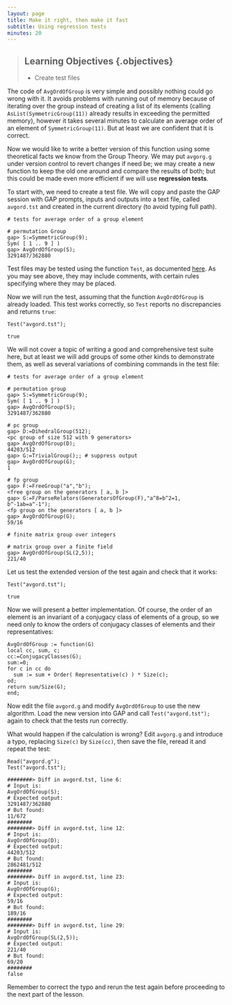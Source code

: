 ```yaml
---
layout: page
title: Make it right, then make it fast
subtitle: Using regression tests
minutes: 20
---
```

> ## Learning Objectives {.objectives}
>
> * Create test files

The code of `AvgOrdOfGroup` is very simple and possibly nothing could go wrong
with it. It avoids problems with running out of memory because of iterating
over the group instead of creating a list of its elements
(calling `AsList(SymmetricGroup(11))` already results in exceeding the permitted
memory), however it takes several minutes to calculate an average order of an
element of `SymmetricGroup(11)`. But at least we are confident that it is
correct.

Now we would like to write a better version of this function using some
theoretical facts we know from the Group Theory. We may put
`avgorg.g` under version control to revert changes if need be;
we may create a new function to keep the old one around and compare the
results of both; but this could be made even more efficient if we will
use **regression tests**.

To start with, we need to create a test file. We will copy and paste
the GAP session with GAP prompts, inputs and outputs into a text file, called
`avgord.tst` and created in the current directory (to avoid typing full path).

~~~ {.gap}
# tests for average order of a group element

# permutation Group
gap> S:=SymmetricGroup(9);
Sym( [ 1 .. 9 ] )
gap> AvgOrdOfGroup(S);
3291487/362880
~~~

Test files may be tested using the function `Test`, as documented [here](http://www.gap-system.org/Manuals/doc/ref/chap7.html#X87712F9D8732193C).
As you may see above, they may include comments, with certain rules specifying
where they may be placed.

Now we will run the test, assuming that the function `AvgOrdOfGroup` is already
loaded. This test works correctly, so `Test` reports no discrepancies and
returns `true`:

~~~ {.gap}
Test("avgord.tst");
~~~

~~~ {.output}
true
~~~

We will not cover a topic of writing a good and comprehensive test suite here,
but at least we will add groups of some other kinds to demonstrate them, as
well as several variations of combining commands in the test file:

~~~ {.gap}
# tests for average order of a group element

# permutation group
gap> S:=SymmetricGroup(9);
Sym( [ 1 .. 9 ] )
gap> AvgOrdOfGroup(S);
3291487/362880

# pc group
gap> D:=DihedralGroup(512);
<pc group of size 512 with 9 generators>
gap> AvgOrdOfGroup(D);
44203/512
gap> G:=TrivialGroup();; # suppress output
gap> AvgOrdOfGroup(G);
1

# fp group
gap> F:=FreeGroup("a","b");
<free group on the generators [ a, b ]>
gap> G:=F/ParseRelators(GeneratorsOfGroup(F),"a^8=b^2=1, b^-1ab=a^-1");
<fp group on the generators [ a, b ]>
gap> AvgOrdOfGroup(G);
59/16

# finite matrix group over integers

# matrix group over a finite field
gap> AvgOrdOfGroup(SL(2,5));
221/40
~~~

Let us test the extended version of the test again and check that it works:

~~~ {.gap}
Test("avgord.tst");
~~~

~~~ {.output}
true
~~~

Now we will present a better implementation. Of course, the order of an element
is an invariant of a conjugacy class of elements of a group, so we need only to
know the orders of conjugacy classes of elements and their representatives:

~~~ {.gap}
AvgOrdOfGroup := function(G)
local cc, sum, c;
cc:=ConjugacyClasses(G);
sum:=0;
for c in cc do
  sum := sum + Order( Representative(c) ) * Size(c);
od;
return sum/Size(G);
end;
~~~

Now edit the file `avgord.g` and modify `AvgOrdOfGroup` to use the new algorithm.
Load the new version into GAP and call `Test("avgord.tst");` again to check that
the tests run correctly.

What would happen if the calculation is wrong? Edit `avgorg.g` and introduce a
typo, replacing `Size(c)` by `Size(cc)`, then save the file, reread it and repeat
the test:

~~~ {.gap}
Read("avgord.g");
Test("avgord.tst");
~~~

~~~ {.output}
########> Diff in avgord.tst, line 6:
# Input is:
AvgOrdOfGroup(S);
# Expected output:
3291487/362880
# But found:
11/672
########
########> Diff in avgord.tst, line 12:
# Input is:
AvgOrdOfGroup(D);
# Expected output:
44203/512
# But found:
2862481/512
########
########> Diff in avgord.tst, line 23:
# Input is:
AvgOrdOfGroup(G);
# Expected output:
59/16
# But found:
189/16
########
########> Diff in avgord.tst, line 29:
# Input is:
AvgOrdOfGroup(SL(2,5));
# Expected output:
221/40
# But found:
69/20
########
false
~~~

Remember to correct the typo and rerun the test again
before proceeding to the next part of the lesson.
